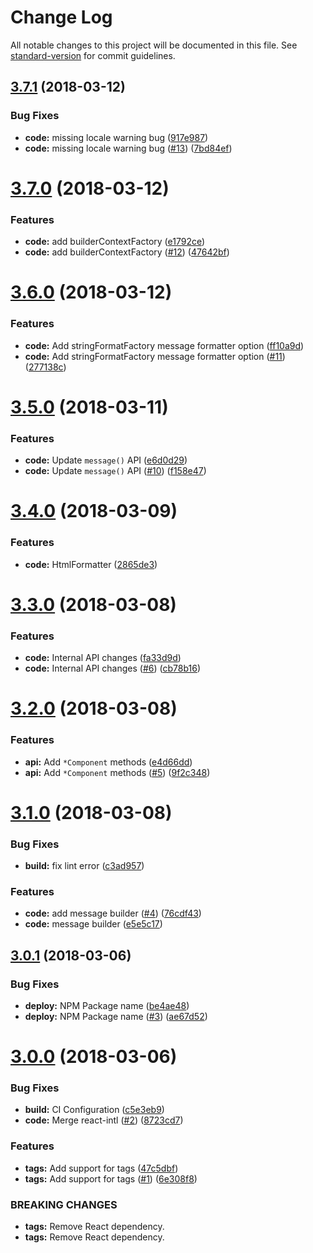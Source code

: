 # Change Log

All notable changes to this project will be documented in this file. See [standard-version](https://github.com/conventional-changelog/standard-version) for commit guidelines.

<a name="3.7.1"></a>
## [3.7.1](https://github.com/adam-26/intl-format/compare/v3.7.0...v3.7.1) (2018-03-12)


### Bug Fixes

* **code:** missing locale warning bug ([917e987](https://github.com/adam-26/intl-format/commit/917e987))
* **code:** missing locale warning bug ([#13](https://github.com/adam-26/intl-format/issues/13)) ([7bd84ef](https://github.com/adam-26/intl-format/commit/7bd84ef))



<a name="3.7.0"></a>
# [3.7.0](https://github.com/adam-26/intl-format/compare/v3.6.0...v3.7.0) (2018-03-12)


### Features

* **code:** add builderContextFactory ([e1792ce](https://github.com/adam-26/intl-format/commit/e1792ce))
* **code:** add builderContextFactory ([#12](https://github.com/adam-26/intl-format/issues/12)) ([47642bf](https://github.com/adam-26/intl-format/commit/47642bf))



<a name="3.6.0"></a>
# [3.6.0](https://github.com/adam-26/intl-format/compare/v3.5.0...v3.6.0) (2018-03-12)


### Features

* **code:** Add stringFormatFactory message formatter option ([ff10a9d](https://github.com/adam-26/intl-format/commit/ff10a9d))
* **code:** Add stringFormatFactory message formatter option ([#11](https://github.com/adam-26/intl-format/issues/11)) ([277138c](https://github.com/adam-26/intl-format/commit/277138c))



<a name="3.5.0"></a>
# [3.5.0](https://github.com/adam-26/intl-format/compare/v3.4.3...v3.5.0) (2018-03-11)


### Features

* **code:** Update `message()` API ([e6d0d29](https://github.com/adam-26/intl-format/commit/e6d0d29))
* **code:** Update `message()` API  ([#10](https://github.com/adam-26/intl-format/issues/10)) ([f158e47](https://github.com/adam-26/intl-format/commit/f158e47))



<a name="3.4.0"></a>
# [3.4.0](https://github.com/adam-26/intl-format/compare/v3.3.0...v3.4.0) (2018-03-09)


### Features

* **code:** HtmlFormatter ([2865de3](https://github.com/adam-26/intl-format/commit/2865de3))



<a name="3.3.0"></a>
# [3.3.0](https://github.com/adam-26/intl-format/compare/v3.2.0...v3.3.0) (2018-03-08)


### Features

* **code:** Internal API changes ([fa33d9d](https://github.com/adam-26/intl-format/commit/fa33d9d))
* **code:** Internal API changes ([#6](https://github.com/adam-26/intl-format/issues/6)) ([cb78b16](https://github.com/adam-26/intl-format/commit/cb78b16))



<a name="3.2.0"></a>
# [3.2.0](https://github.com/adam-26/intl-format/compare/v3.1.0...v3.2.0) (2018-03-08)


### Features

* **api:** Add `*Component` methods ([e4d66dd](https://github.com/adam-26/intl-format/commit/e4d66dd))
* **api:** Add `*Component` methods  ([#5](https://github.com/adam-26/intl-format/issues/5)) ([9f2c348](https://github.com/adam-26/intl-format/commit/9f2c348))



<a name="3.1.0"></a>
# [3.1.0](https://github.com/adam-26/intl-format/compare/v3.0.1...v3.1.0) (2018-03-08)


### Bug Fixes

* **build:** fix lint error ([c3ad957](https://github.com/adam-26/intl-format/commit/c3ad957))


### Features

* **code:** add message builder  ([#4](https://github.com/adam-26/intl-format/issues/4)) ([76cdf43](https://github.com/adam-26/intl-format/commit/76cdf43))
* **code:** message builder ([e5e5c17](https://github.com/adam-26/intl-format/commit/e5e5c17))



<a name="3.0.1"></a>
## [3.0.1](https://github.com/adam-26/intl-format/compare/v3.0.0...v3.0.1) (2018-03-06)


### Bug Fixes

* **deploy:** NPM Package name ([be4ae48](https://github.com/adam-26/intl-format/commit/be4ae48))
* **deploy:** NPM Package name ([#3](https://github.com/adam-26/intl-format/issues/3)) ([ae67d52](https://github.com/adam-26/intl-format/commit/ae67d52))



<a name="3.0.0"></a>
# [3.0.0](https://github.com/adam-26/intl-format/compare/v2.4.0...v3.0.0) (2018-03-06)


### Bug Fixes

* **build:** CI Configuration ([c5e3eb9](https://github.com/adam-26/intl-format/commit/c5e3eb9))
* **code:** Merge react-intl ([#2](https://github.com/adam-26/intl-format/issues/2)) ([8723cd7](https://github.com/adam-26/intl-format/commit/8723cd7))


### Features

* **tags:** Add support for tags ([47c5dbf](https://github.com/adam-26/intl-format/commit/47c5dbf))
* **tags:** Add support for tags  ([#1](https://github.com/adam-26/intl-format/issues/1)) ([6e308f8](https://github.com/adam-26/intl-format/commit/6e308f8))


### BREAKING CHANGES

* **tags:** Remove React dependency.
* **tags:** Remove React dependency.
